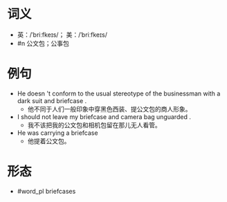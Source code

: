 # 词义
- 英：/ˈbriːfkeɪs/； 美：/ˈbriːfkeɪs/
- #n 公文包；公事包
# 例句
- He doesn 't conform to the usual stereotype of the businessman with a dark suit and briefcase .
	- 他不同于人们一般印象中穿黑色西装、提公文包的商人形象。
- I should not leave my briefcase and camera bag unguarded .
	- 我不该把我的公文包和相机包留在那儿无人看管。
- He was carrying a briefcase
	- 他提着公文包。
# 形态
- #word_pl briefcases
